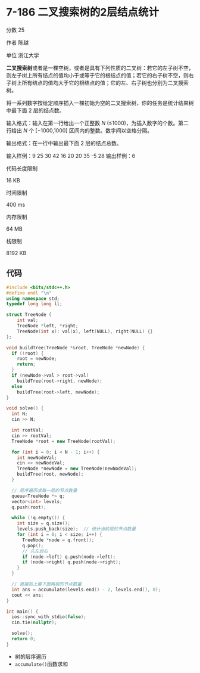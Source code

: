 # **7-186 二叉搜索树的2层结点统计**

分数 25

作者 陈越

单位 浙江大学

**二叉搜索树**或者是一棵空树，或者是具有下列性质的二叉树：若它的左子树不空，则左子树上所有结点的值均小于或等于它的根结点的值；若它的右子树不空，则右子树上所有结点的值均大于它的根结点的值；它的左、右子树也分别为二叉搜索树。

将一系列数字按给定顺序插入一棵初始为空的二叉搜索树，你的任务是统计结果树中最下面 2 层的结点数。

输入格式：输入在第一行给出一个正整数 *N* (≤1000)，为插入数字的个数。第二行给出 *N* 个 [−1000,1000] 区间内的整数。数字间以空格分隔。

输出格式：在一行中输出最下面 2 层的结点总数。

输入样例：9
25 30 42 16 20 20 35 -5 28
输出样例：6

代码长度限制

16 KB

时间限制

400 ms

内存限制

64 MB

栈限制

8192 KB

## 代码

```cpp
#include <bits/stdc++.h>
#define endl "\n"
using namespace std;
typedef long long ll;

struct TreeNode {
    int val;
    TreeNode *left, *right;
    TreeNode(int x): val(x), left(NULL), right(NULL) {}
};

void buildTree(TreeNode *&root, TreeNode *newNode) {
  if (!root) {
    root = newNode;
    return;
  }
  if (newNode->val > root->val)
    buildTree(root->right, newNode);
  else
    buildTree(root->left, newNode);
}

void solve() {
  int N;
  cin >> N;

  int rootVal;
  cin >> rootVal;
  TreeNode *root = new TreeNode(rootVal);

  for (int i = 0; i < N - 1; i++) {
    int newNodeVal;
    cin >> newNodeVal;
    TreeNode *newNode = new TreeNode(newNodeVal);
    buildTree(root, newNode);
  }

  // 层序遍历求每一层的节点数量
  queue<TreeNode *> q;
  vector<int> levels;
  q.push(root);

  while (!q.empty()) {
    int size = q.size();
    levels.push_back(size);  // 统计当前层的节点数量
    for (int i = 0; i < size; i++) {
      TreeNode *node = q.front();
      q.pop();
      // 先左后右
      if (node->left) q.push(node->left);
      if (node->right) q.push(node->right);
    }
  }

  // 直接加上最下面两层的节点数量
  int ans = accumulate(levels.end() - 2, levels.end(), 0);
  cout << ans;
}

int main() {
  ios::sync_with_stdio(false);
  cin.tie(nullptr);

  solve();
  return 0;
}
```

- 树的层序遍历
- `accumulate()`函数求和
